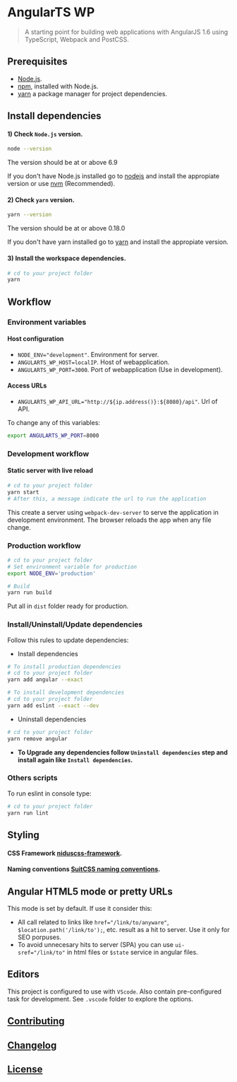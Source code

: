 # AngularTS WP

> A starting point for building web applications with AngularJS 1.6 using TypeScript, Webpack and PostCSS.


## Prerequisites

- [Node.js](https://nodejs.org/en/download/).
- [npm](https://www.npmjs.com/), installed with Node.js.
- [yarn](https://yarnpkg.com/) a package manager for project dependencies.


## Install dependencies

#### 1) Check `Node.js` version.
```sh
node --version
```
The version should be at or above 6.9

If you don't have Node.js installed go to [nodejs](https://nodejs.org/en/download/) and install the appropiate version or use [nvm](http://www.sergiolepore.net/2014/06/30/nvm-instalando-y-usando-node-version-manager/) (Recommended).

#### 2) Check `yarn` version.
```sh
yarn --version
```
The version should be at or above 0.18.0

If you don't have yarn installed go to [yarn](https://yarnpkg.com/en/docs/install) and install the appropiate version.

#### 3) Install the workspace dependencies.
```sh
# cd to your project folder
yarn
```


## Workflow

### Environment variables

#### Host configuration
- `NODE_ENV="development"`. Environment for server.
- `ANGULARTS_WP_HOST=localIP`. Host of webapplication.
- `ANGULARTS_WP_PORT=3000`. Port of webapplication (Use in development).

#### Access URLs
- `ANGULARTS_WP_API_URL="http://${ip.address()}:${8080}/api"`. Url of API.

To change any of this variables:

```sh
export ANGULARTS_WP_PORT=8000
```

### Development workflow

#### Static server with live reload
```sh
# cd to your project folder
yarn start
# After this, a message indicate the url to run the application
```
This create a server using `webpack-dev-server` to serve the application in development environment.
The browser reloads the app when any file change.

### Production workflow
```sh
# cd to your project folder
# Set environment variable for production
export NODE_ENV='production'

# Build
yarn run build
```
Put all in `dist` folder ready for production.

### Install/Uninstall/Update dependencies
Follow this rules to update dependencies:

- Install dependencies

```sh
# To install production dependencies
# cd to your project folder
yarn add angular --exact
```
```sh
# To install development dependencies
# cd to your project folder
yarn add eslint --exact --dev
```

- Uninstall dependencies

```sh
# cd to your project folder
yarn remove angular
```

- **To Upgrade any dependencies follow `Uninstall dependencies` step and install again like `Install dependencies`.**

### Others scripts

To run eslint in console type:

```sh
# cd to your project folder
yarn run lint
```


## Styling

#### CSS Framework **[niduscss-framework](https://github.com/nimedev/niduscss-framework)**.

#### Naming conventions **[SuitCSS naming conventions](https://github.com/suitcss/suit/blob/master/doc/naming-conventions.md)**.


## Angular HTML5 mode or pretty URLs

This mode is set by default. If use it consider this:

- All call related to links like `href="/link/to/anyware"`, `$location.path('/link/to');`, etc. result as a hit to server. Use it only for SEO porpuses.
- To avoid unnecesary hits to server (SPA) you can use `ui-sref="/link/to"` in html files or `$state` service in angular files.


## Editors
This project is configured to use with `VScode`. Also contain pre-configured task for development. See `.vscode` folder to explore the options.


## [Contributing](CONTRIBUTING.md)


## [Changelog](CHANGELOG.md)


## [License](LICENSE.md)
